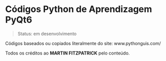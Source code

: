<h1>
 Códigos Python de Aprendizagem PyQt6
</h1>

> Status: em desenvolvimento

<p>
 Códigos baseados ou copiados literalmente do site: www.pythonguis.com/
</p>

<p>
Todos os créditos ao <strong>MARTIN FITZPATRICK</strong> pelo conteúdo.
</p>
